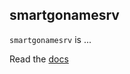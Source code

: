 ## smartgonamesrv

`smartgonamesrv` is ...

Read the [docs](http://git.oschina.net/cloudzone/smartgo)
